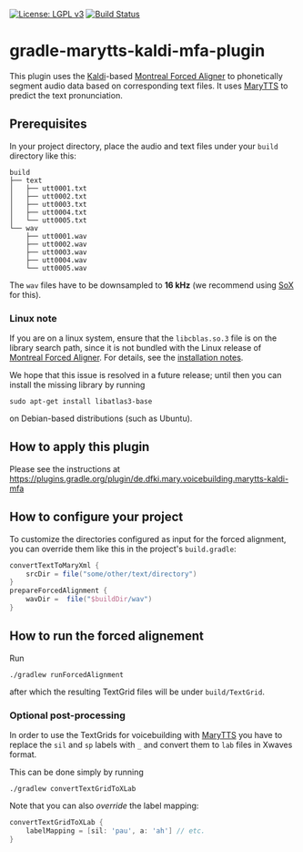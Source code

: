 [![License: LGPL v3](https://img.shields.io/badge/License-LGPL%20v3-blue.svg)](https://www.gnu.org/licenses/lgpl-3.0)
[![Build Status](https://travis-ci.org/marytts/gradle-marytts-kaldi-mfa-plugin.svg?branch=master)](https://travis-ci.org/marytts/gradle-marytts-kaldi-mfa-plugin)

# gradle-marytts-kaldi-mfa-plugin

This plugin uses the [Kaldi]-based [Montreal Forced Aligner] to phonetically segment audio data based on corresponding text files.
It uses [MaryTTS] to predict the text pronunciation.

## Prerequisites

In your project directory, place the audio and text files under your `build` directory like this:
```
build
├── text
│   ├── utt0001.txt
│   ├── utt0002.txt
│   ├── utt0003.txt
│   ├── utt0004.txt
│   └── utt0005.txt
└── wav
    ├── utt0001.wav
    ├── utt0002.wav
    ├── utt0003.wav
    ├── utt0004.wav
    └── utt0005.wav
```
The `wav` files have to be downsampled to **16 kHz** (we recommend using [SoX] for this).

### Linux note

If you are on a linux system, ensure that the `libcblas.so.3` file is on the library search path, since it is not bundled with the Linux release of [Montreal Forced Aligner].
For details, see the [installation notes](http://montreal-forced-aligner.readthedocs.io/en/latest/installation.html#linux).

We hope that this issue is resolved in a future release; until then you can install the missing library by running

```
sudo apt-get install libatlas3-base
```
on Debian-based distributions (such as Ubuntu).

## How to apply this plugin

Please see the instructions at <https://plugins.gradle.org/plugin/de.dfki.mary.voicebuilding.marytts-kaldi-mfa>

## How to configure your project

To customize the directories configured as input for the forced alignment, you can override them like this in the project's `build.gradle`:

```groovy
convertTextToMaryXml {
    srcDir = file("some/other/text/directory")
}
prepareForcedAlignment {
    wavDir =  file("$buildDir/wav")
}
```

## How to run the forced alignement

Run
```
./gradlew runForcedAlignment
```
after which the resulting TextGrid files will be under `build/TextGrid`.

### Optional post-processing

In order to use the TextGrids for voicebuilding with [MaryTTS] you have to replace the `sil` and `sp` labels with `_` and convert them to `lab` files in Xwaves format.

This can be done simply by running
```
./gradlew convertTextGridToXLab
```
Note that you can also *override* the label mapping:
```groovy
convertTextGridToXLab {
    labelMapping = [sil: 'pau', a: 'ah'] // etc.
}
```

[Kaldi]: http://kaldi-asr.org/
[MaryTTS]: http://mary.dfki.de/
[Montreal Forced Aligner]: https://montrealcorpustools.github.io/Montreal-Forced-Aligner/
[SoX]: http://sox.sourceforge.net/
